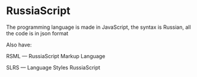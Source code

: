 # RussiaScript
The programming language is made in JavaScript, the syntax is Russian, all the code is in json format

Also have: 

RSML — RussiaScript Markup Language

SLRS — Language Styles RussiaScript
